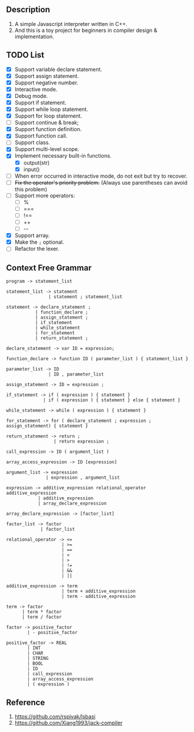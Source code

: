 ## Description
1. A simple Javascript interpreter written in C++.
2. And this is a toy project for beginners in compiler design & implementation.

## TODO List
- [x] Support variable declare statement.
- [x] Support assign statement.
- [x] Support negative number. 
- [x] Interactive mode.
- [x] Debug mode.
- [x] Support if statement.
- [x] Support while loop statement.
- [x] Support for loop statement.
- [ ] Support continue & break;
- [x] Support function definition.
- [x] Support function call.
- [ ] Support class.
- [x] Support multi-level scope.
- [x] Implement necessary built-in functions.
    - [x] output(str)
    - [x] input()
- [ ] When error occurred in interactive mode, do not exit but try to recover.
- [ ] ~~Fix the operator's priority problem.~~ (Always use parentheses can avoid this problem)
- [ ] Support more operators:
    - [ ] %
    - [ ] ===
    - [ ] !==
    - [ ] ++
    - [ ] --
- [x] Support array.
- [x] Make the `;` optional.
- [ ] Refactor the lexer.

## Context Free Grammar

```
program -> statement_list

statement_list -> statement
                | statement ; statement_list

statement -> declare_statement ;
           | function_declare ;
           | assign_statement ;
           | if_statement
           | while_statement
           | for_statement
           | return_statement ;

declare_statement -> var ID = expression;

function_declare -> function ID ( parameter_list ) { statement_list }

parameter_list -> ID
                | ID , parameter_list

assign_statement -> ID = expression ;

if_statement -> if ( expression ) { statement }
              | if ( expression ) { statement } else { statement }

while_statement -> while ( expression ) { statement }

for_statement -> for ( declare_statement ; expression ; assign_statement) { statement }

return_statement -> return ; 
                  | return expression ;

call_expression -> ID ( argument_list )

array_access_expression -> ID [expression]

argument_list -> expression
               | expression , argument_list

expression -> additive_expression relational_operator additive_expression
            | additive_expression
            | array_declare_expression

array_declare_expression -> [factor_list]

factor_list -> factor
             | factor_list

relational_operator -> <=
                     | >=
                     | ==
                     | <
                     | >
                     | !=
                     | &&
                     | ||

additive_expression -> term 
                     | term + additive_expression
                     | term - additive_expression

term -> factor
      | term * factor
      | term / factor

factor -> positive_factor
        | - positive_factor

positive_factor -> REAL
        | INT
        | CHAR
        | STRING
        | BOOL
        | ID
        | call_expression
        | array_access_expression
        | ( expression )

```

## Reference
1. https://github.com/rspivak/lsbasi
2. https://github.com/Xiang1993/jack-compiler